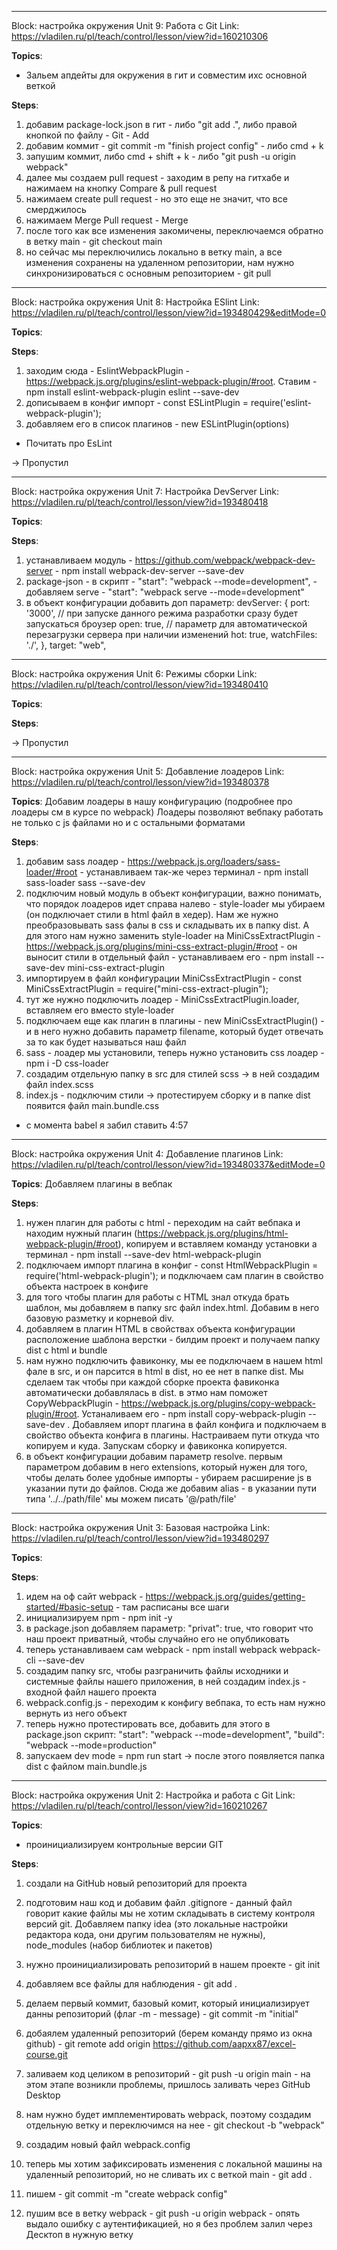 __________________________________________
Block: настройка окружения
Unit 9: Работа с Git
Link: https://vladilen.ru/pl/teach/control/lesson/view?id=160210306

__Topics__:
- Зальем апдейты для окружения в гит и совместим ихс основной веткой


__Steps__:
1) добавим package-lock.json в гит - либо "git add .", либо правой кнопкой по файлу - Git - Add
2) добавим коммит - git commit -m "finish project config" - либо cmd + k
3) запушим коммит, либо cmd + shift + k - либо "git push -u origin webpack"
4) далее мы создаем pull request - заходим в репу на гитхабе и нажимаем на кнопку Compare & pull request
5) нажимаем create pull request - но это еще не значит, что все смерджилось
6) нажимаем Merge Pull request - Merge
7) после того как все изменения закомичены, переключаемся обратно в ветку main - git checkout main
8) но сейчас мы переключились локально в ветку main, а все изменения сохранены на удаленном репозитории, нам нужно синхронизироваться с основным репозиторием - git pull





__________________________________________
Block: настройка окружения
Unit 8: Настройка ESlint
Link: https://vladilen.ru/pl/teach/control/lesson/view?id=193480429&editMode=0

__Topics__:


__Steps__:
1) заходим сюда - EslintWebpackPlugin - https://webpack.js.org/plugins/eslint-webpack-plugin/#root. Ставим - npm install eslint-webpack-plugin eslint --save-dev
2) дописываем в конфиг импорт - const ESLintPlugin = require('eslint-webpack-plugin');
3) добавляем его в список плагинов - new ESLintPlugin(options)

- Почитать про EsLint


-> Пропустил




__________________________________________
Block: настройка окружения
Unit 7: Настройка DevServer
Link: https://vladilen.ru/pl/teach/control/lesson/view?id=193480418

__Topics__:


__Steps__:
1) устанавливаем модуль - https://github.com/webpack/webpack-dev-server -  npm install webpack-dev-server --save-dev
2) package-json - в скрипт -  "start": "webpack --mode=development", - добавляем serve - "start": "webpack serve --mode=development"
3) в объект конфигурации добавить доп параметр:
    devServer: {
        port: '3000',
        // при запуске данного режима разработки сразу будет запускаться броузер
        open: true, 
        // параметр для автоматической перезагрузки сервера при наличии изменений
        hot: true,
       watchFiles: './',
   },
   target: "web",








__________________________________________
Block: настройка окружения
Unit 6: Режимы сборки
Link: https://vladilen.ru/pl/teach/control/lesson/view?id=193480410

__Topics__:


__Steps__:

-> Пропустил





__________________________________________
Block: настройка окружения
Unit 5: Добавление лоадеров
Link: https://vladilen.ru/pl/teach/control/lesson/view?id=193480378

__Topics__:
Добавим лоадеры в нашу конфигурацию (подробнее про лоадеры см в курсе по webpack)
Лоадеры позволяют вебпаку работать не только с js файлами но и с остальными форматами

__Steps__:
1) добавим sass лоадер - https://webpack.js.org/loaders/sass-loader/#root - устанавливаем так-же через терминал - npm install sass-loader sass --save-dev
2) подключим новый модуль в объект конфигурации, важно понимать, что порядок лоадеров идет справа налево - style-loader мы убираем (он подключает стили в html файл в хедер). Нам же нужно преобразовывать sass фалы в css и складывать их в папку dist. А для этого нам нужно заменить style-loader на MiniCssExtractPlugin - https://webpack.js.org/plugins/mini-css-extract-plugin/#root - он выносит стили в отдельный файл - устанавливаем его - npm install --save-dev mini-css-extract-plugin
3) импортируем в файл конфигурации MiniCssExtractPlugin - const MiniCssExtractPlugin = require("mini-css-extract-plugin");
4) тут же нужно подключить лоадер - MiniCssExtractPlugin.loader, вставляем его вместо style-loader
5) подключаем еще как плагин в плагины - new MiniCssExtractPlugin() - и в него нужно добавить параметр filename, который будет отвечать за то как будет называться наш файл
6) sass - лоадер мы установили, теперь нужно установить css лоадер - npm i -D css-loader
7) создадим отдельную папку в src для стилей scss -> в ней создадим файл index.scss
8) index.js - подключим стили -> протестируем сборку и в папке dist появится файл main.bundle.css

- с момента babel я забил ставить
4:57









__________________________________________
Block: настройка окружения
Unit 4: Добавление плагинов
Link: https://vladilen.ru/pl/teach/control/lesson/view?id=193480337&editMode=0

__Topics__:
Добавляем плагины в вебпак

__Steps__:
1) нужен плагин для работы с html - переходим на сайт вебпака и находим нужный плагин (https://webpack.js.org/plugins/html-webpack-plugin/#root), копируем и вставляем команду установки а терминал - npm install --save-dev html-webpack-plugin 
2) подключаем импорт плагина в конфиг - const HtmlWebpackPlugin = require('html-webpack-plugin'); и подключаем сам плагин в свойство объекта настроек в конфиге
3) для того чтобы плагин для работы с HTML знал откуда брать шаблон, мы добавляем в папку src файл index.html. Добавим в него базовую разметку и корневой div.
4) добавляем в плагин HTML в свойствах объекта конфигурации расположение шаблона верстки - билдим проект и получаем папку dist с html и bundle
5) нам нужно подключить фавиконку, мы ее подключаем в нашем html фале в src, и он парсится в html в dist, но ее нет в папке dist. Мы сделаем так чтобы при каждой сборке проекта фавиконка автоматически добавлялась в dist. в этмо нам поможет CopyWebpackPlugin - https://webpack.js.org/plugins/copy-webpack-plugin/#root. Устаналиваем его - npm install copy-webpack-plugin --save-dev . Добавляем ипорт плагина в файл конфига и подключаем в свойство объекта конфига в плагины. Настраиваем пути откуда что копируем и куда. Запускам сборку и фавиконка копируется.
6) в объект конфигурации добавим параметр resolve. первым параметром добавим в него extensions, который нужен для того, чтобы делать более удобные импорты - убираем расширение js в указании пути до файлов. Сюда же добавим alias -  в указании пути типа '../../path/file' мы можем писать '@/path/file'






__________________________________________

Block: настройка окружения
Unit 3: Базовая настройка
Link: https://vladilen.ru/pl/teach/control/lesson/view?id=193480297

__Topics__:

__Steps__:
1) идем на оф сайт webpack - https://webpack.js.org/guides/getting-started/#basic-setup - там расписаны все шаги
2) инициализируем npm - npm init -y
3) в package.json добавляем параметр: "privat": true, что говорит что наш проект приватный, чтобы случайно его не опубликовать
4) теперь устанавливаем сам webpack - npm install webpack webpack-cli --save-dev
5) создадим папку src, чтобы разграничить файлы исходники и системные файлы нашего приложения, в ней создадим index.js - входной файл нашего проекта
6) webpack.config.js - переходим к конфигу вебпака, то есть нам нужно вернуть из него объект
7) теперь нужно протестировать все, добавить для этого в package.json скрипт: "start": "webpack --mode=development", "build": "webpack --mode=production"
8) запускаем dev mode = npm run start -> после этого появляется папка dist c файлом main.bundle.js










__________________________________________

Block: настройка окружения
Unit 2: Настройка и работа с Git
Link: https://vladilen.ru/pl/teach/control/lesson/view?id=160210267

__Topics__:
- проинициализируем контрольные версии GIT


__Steps__:
1) создали на GitHub новый репозиторий для проекта 
2) подготовим наш код и добавим файл .gitignore - данный файл говорит какие файлы мы не хотим складывать в систему контроля версий git. Добавляем папку idea  (это локальные настройки редактора кода, они другим пользователям не нужны), node_modules (набор библиотек и пакетов)
3) нужно проинициализировать репозиторий в нашем проекте - git init
4) добавляем все файлы для наблюдения - git add .
5) делаем первый коммит, базовый комит, который инициализирует данны репозиторий (флаг -m - message) - git commit -m "initial"
6) добаялем удаленный репозиторий (берем команду прямо из окна github) - git remote add origin https://github.com/aapxx87/excel-course.git
7) заливаем код целиком в репозиторий - git push -u origin main - на этом этапе возникли проблемы, пришлось заливать через GitHub Desktop

8) нам нужно будет имплементировать webpack, поэтому создадим отдельную ветку и переключимся на нее - git checkout -b "webpack"
9) создадим новый файл webpack.config
10) теперь мы хотим зафиксировать изменения с локальной машины на удаленный репозиторий, но не сливать их с веткой main - git add .
11) пишем - git commit -m "create webpack config"
12) пушим все в ветку webpack - git push -u origin webpack - опять выдало ошибку с аутентификацией, но я без проблем залил через Десктоп в нужную ветку